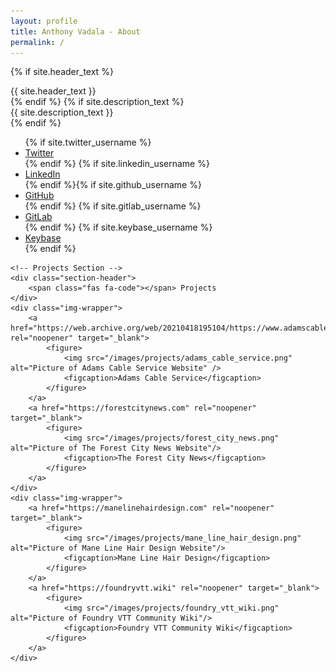 ```yaml
---
layout: profile
title: Anthony Vadala - About
permalink: /
---
```


<!-- Profile Header -->
<div id="background">
	<div id="circular"></div>
</div>

<!-- Short Intro -->
{% if site.header_text %}
<div id="title">{{ site.header_text }}</div>
{% endif %} {% if site.description_text %}
<div id="sub-title">{{ site.description_text }}</div>
{% endif %}

<!-- Social Media Links -->
<ul class="buttonList">
	{% if site.twitter_username %}
	<li class="button twitter">
		<a href="https://twitter.com/{{ site.twitter_username }}" rel="noopener" accesskey="t" data-instant>
			<span class="fab fa-twitter"></span> Twitter</a>
	</li>
	{% endif %} {% if site.linkedin_username %}
	<li class="button linkedin">
		<a href="https://www.linkedin.com/in/{{ site.linkedin_username }}" rel="noopener" accesskey="l" data-instant>
			<span class="fab fa-linkedin-in"></span> LinkedIn</a>
	</li>
	{% endif %}{% if site.github_username %}
	<li class="button github ">
		<a href="https://github.com/{{ site.github_username }}" rel="noopener" accesskey="g" data-instant>
			<span class="fab fa-github"></span> GitHub</a>
	</li>
	{% endif %} {% if site.gitlab_username %}
	<li class="button gitlab ">
		<a href="https://gitlab.com/{{ site.gitlab_username }}" rel="noopener" accesskey="i" data-instant>
			<span class="fab fa-gitlab"></span> GitLab</a>
	</li>
	{% endif %} {% if site.keybase_username %}
	<li class="button keybase">
		<a href="https://keybase.io/{{ site.keybase_username }}" rel="noopener" accesskey="k">
			<span class="fab fa-keybase"></span> Keybase</a>
	</li>
	{% endif %}
</ul>

<!-- Project Container -->
<div class="projectContainer">

	<!-- Projects Section -->
	<div class="section-header">
		<span class="fas fa-code"></span> Projects
	</div>
	<div class="img-wrapper">
		<a href="https://web.archive.org/web/20210418195104/https://www.adamscable.com/" rel="noopener" target="_blank">
			<figure>
				<img src="/images/projects/adams_cable_service.png" alt="Picture of Adams Cable Service Website" />
				<figcaption>Adams Cable Service</figcaption>
			</figure>
		</a>
		<a href="https://forestcitynews.com" rel="noopener" target="_blank">
			<figure>
				<img src="/images/projects/forest_city_news.png" alt="Picture of The Forest City News Website"/>
				<figcaption>The Forest City News</figcaption>
			</figure>
		</a>
	</div>
	<div class="img-wrapper">
		<a href="https://manelinehairdesign.com" rel="noopener" target="_blank">
			<figure>
				<img src="/images/projects/mane_line_hair_design.png" alt="Picture of Mane Line Hair Design Website"/>
				<figcaption>Mane Line Hair Design</figcaption>
			</figure>
		</a>
		<a href="https://foundryvtt.wiki" rel="noopener" target="_blank">
			<figure>
				<img src="/images/projects/foundry_vtt_wiki.png" alt="Picture of Foundry VTT Community Wiki"/>
				<figcaption>Foundry VTT Community Wiki</figcaption>
			</figure>
		</a>
	</div>

</div>
